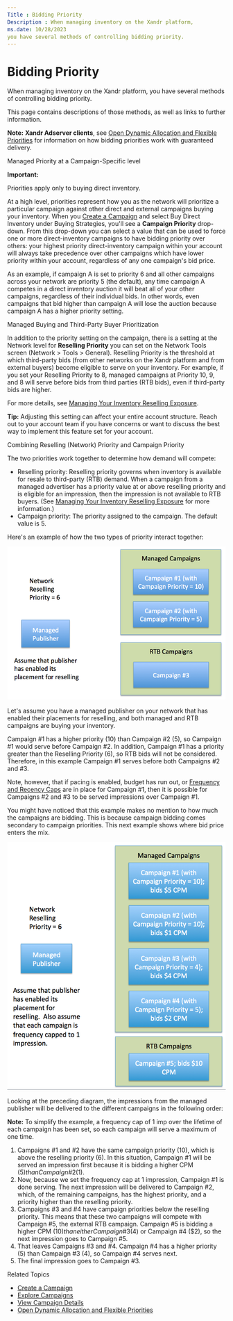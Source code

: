 ```yaml
---
Title : Bidding Priority
Description : When managing inventory on the Xandr platform,
ms.date: 10/28/2023
you have several methods of controlling bidding priority.
---
```



# Bidding Priority



When managing inventory on the Xandr platform,
you have several methods of controlling bidding priority.

This page contains descriptions of those methods, as well as links to
further information.



<b>Note:</b> **Xandr
Adserver clients**, see
<a href="open-dynamic-allocation-and-flexible-priorities.md"
class="xref">Open Dynamic Allocation and Flexible Priorities</a> for
information on how bidding priorities work with guaranteed delivery.



Managed Priority at a Campaign-Specific level



<b>Important:</b>

Priorities apply only to buying direct inventory.



At a high level, priorities represent how you as the network will
prioritize a particular campaign against other direct and external
campaigns buying your inventory. When you
<a href="create-a-campaign.md" class="xref">Create a Campaign</a> and
select Buy Direct Inventory under
Buying Strategies, you'll see a
**Campaign Priority** drop-down. From this drop-down you can select a
value that can be used to force one or more direct-inventory campaigns
to have bidding priority over others: your highest priority
direct-inventory campaign within your account will always take
precedence over other campaigns which have lower priority within your
account, regardless of any one campaign's bid price.

As an example, if campaign A is set to priority 6 and all other
campaigns across your network are priority 5 (the default), any time
campaign A competes in a direct inventory auction it will beat all of
your other campaigns, regardless of their individual bids. In other
words, even campaigns that bid higher than campaign A will lose the
auction because campaign A has a higher priority setting.

Managed Buying and Third-Party Buyer Prioritization

In addition to the priority setting on the campaign, there is a setting
at the Network level for **Reselling Priority** you can set on the
Network Tools screen
(Network 
\>  Tools  \>
 General). Reselling Priority
is the threshold at which third-party bids (from other networks on the
Xandr platform and from external buyers) become
eligible to serve on your inventory. For example, if you set your
Reselling Priority to 8, managed campaigns at Priority 10, 9, and 8 will
serve before bids from third parties (RTB bids), even if third-party
bids are higher.

For more details, see
<a href="managing-your-inventory-reselling-exposure.md"
class="xref">Managing Your Inventory Reselling Exposure</a>.



<b>Tip:</b> Adjusting this setting can affect
your entire account structure. Reach out to your account team if you
have concerns or want to discuss the best way to implement this feature
set for your account.



Combining Reselling (Network) Priority and Campaign Priority

The two priorities work together to determine how demand will compete:

- Reselling priority: Reselling priority governs when inventory is
  available for resale to third-party (RTB) demand. When a campaign from
  a managed advertiser has a priority value at or above reselling
  priority and is eligible for an impression, then the impression is not
  available to RTB buyers. (See
  <a href="managing-your-inventory-reselling-exposure.md"
  class="xref">Managing Your Inventory Reselling Exposure</a> for more
  information.)
- Campaign priority: The priority assigned to the campaign. The default
  value is 5.

Here's an example of how the two types of priority interact together:

![bid priority](media/bid-priority-ex-a.png)


Let's assume you have a managed publisher on your network that has
enabled their placements for reselling, and both managed and RTB
campaigns are buying your inventory.

Campaign \#1 has a higher priority (10) than Campaign \#2 (5), so
Campaign \#1 would serve before Campaign \#2. In addition, Campaign \#1
has a priority greater than the Reselling Priority (6), so RTB bids will
not be considered. Therefore, in this example Campaign \#1 serves before
both Campaigns \#2 and \#3.

Note, however, that if pacing is enabled, budget has run out, or
<a href="frequency-and-recency-caps.md" class="xref"
title="From the Audience &amp; Location Targeting section, you can apply frequency and recency caps to your line item to prevent overexposure by limiting how many (frequency) and how often (recency) creatives are shown to a user. You can use the Creative Frequency and Recency Report to view how often and how frequently users are viewing a specific advertiser&#39;s creatives.">Frequency
and Recency Caps</a> are in place for Campaign \#1, then it is possible
for Campaigns \#2 and \#3 to be served impressions over Campaign \#1.

You might have noticed that this example makes no mention to how much
the campaigns are bidding. This is because campaign bidding comes
secondary to campaign priorities. This next example shows where bid
price enters the mix.

![bid priority](media/bid-priority-ex-b.png)


Looking at the preceding diagram, the impressions from the managed
publisher will be delivered to the different campaigns in the following
order:



<b>Note:</b> To simplify the example, a
frequency cap of 1 imp over the lifetime of each campaign has been set,
so each campaign will serve a maximum of one time.



1.  Campaigns \#1 and \#2 have the same campaign priority (10), which is
    above the reselling priority (6). In this situation, Campaign \#1
    will be served an impression first because it is bidding a higher
    CPM ($5) than Campaign \#2 ($1).
2.  Now, because we set the frequency cap at 1 impression, Campaign \#1
    is done serving. The next impression will be delivered to Campaign
    \#2, which, of the remaining campaigns, has the highest priority,
    and a priority higher than the reselling priority.
3.  Campaigns \#3 and \#4 have campaign priorities below the reselling
    priority. This means that these two campaigns will compete with
    Campaign \#5, the external RTB campaign. Campaign \#5 is bidding a
    higher CPM ($10) than either Campaign \#3 ($4) or Campaign \#4 ($2),
    so the next impression goes to Campaign \#5.
4.  That leaves Campaigns \#3 and \#4. Campaign \#4 has a higher
    priority (5) than Campaign \#3 (4), so Campaign \#4 serves next.
5.  The final impression goes to Campaign \#3.

Related Topics

- <a href="create-a-campaign.md" class="xref">Create a Campaign</a>
- <a href="explore-campaigns.md" class="xref">Explore Campaigns</a>
- <a href="view-campaign-details.md" class="xref">View Campaign
  Details</a>
- <a href="open-dynamic-allocation-and-flexible-priorities.md"
  class="xref">Open Dynamic Allocation and Flexible Priorities</a>




